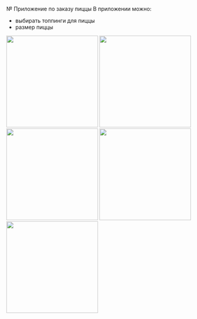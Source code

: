 № Приложение по заказу пиццы
В приложении можно:
- выбирать топпинги для пиццы
- размер пиццы
<p>
    <img src= "https://i.imgur.com/QDcK5Of.png" width="240">
    <img src= "https://i.imgur.com/6Wbn9Pf.png" width="240" >
    <img src= "https://i.imgur.com/xeiYJ30.png" width="240" >
    <img src= "https://i.imgur.com/OeS0uyJ.png" width="240" >
    <img src= "https://i.imgur.com/NrqtOfS.png" width="240" >
</p>
